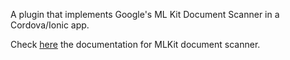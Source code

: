 A plugin that implements Google's ML Kit Document Scanner in a Cordova/Ionic app.

Check [here](https://developers.google.com/ml-kit/vision/doc-scanner) the documentation for MLKit document scanner.
